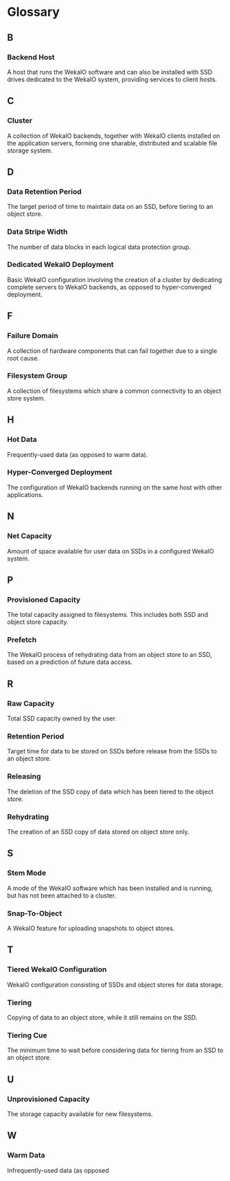 # Glossary

## B

### Backend Host

A host that runs the WekaIO software and can also be installed with SSD drives dedicated to the WekaIO system, providing services to client hosts.

## C

### Cluster

A collection of WekaIO backends, together with WekaIO clients installed on the application servers, forming one sharable, distributed and scalable file storage system.

## D

### Data Retention Period 

The target period of time to maintain data on an SSD, before tiering to an object store.

### Data Stripe Width 

The number of data blocks in each logical data protection group.

### Dedicated WekaIO Deployment 

Basic WekaIO configuration involving the creation of a cluster by dedicating complete servers to WekaIO backends, as opposed to hyper-converged deployment.

## F

### Failure Domain

A collection of hardware components that can fail together due to a single root cause.

### Filesystem Group

A collection of filesystems which share a common connectivity to an object store system.

## H

### Hot Data

Frequently-used data \(as opposed to warm data\).

### Hyper-Converged Deployment

The configuration of WekaIO backends running on the same host with other applications.

## N

### Net Capacity

Amount of space available for user data on SSDs in a configured WekaIO system.

## P

### Provisioned Capacity

The total capacity assigned to filesystems. This includes both SSD and object store capacity.

### Prefetch

The WekaIO process of rehydrating data from an object store to an SSD, based on a prediction of future data access.

## R

### Raw Capacity

Total SSD capacity owned by the user.

### Retention Period

Target time for data to be stored on SSDs before release from the SSDs to an object store.

### Releasing

The deletion of the SSD copy of data which has been tiered to the object store.

### Rehydrating

The creation of an SSD copy of data stored on object store only.

## S

### Stem Mode

A mode of the WekaIO software which has been installed and is running, but has not been attached to a cluster.

### Snap-To-Object

A WekaIO feature for uploading snapshots to object stores.

## T

### Tiered WekaIO Configuration

WekaIO configuration consisting of SSDs and object stores for data storage.

### Tiering

Copying of data to an object store, while it still remains on the SSD.

### Tiering Cue

The minimum time to wait before considering data for tiering from an SSD to an object store.

## U

### Unprovisioned Capacity

The storage capacity available for new filesystems.

## W

### Warm Data

Infrequently-used data \(as opposed 


